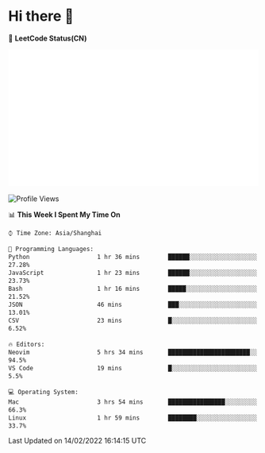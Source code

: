 # Hi there 👋

📝 **LeetCode Status(CN)**

![wsmbsbbz's LeetCode status](https://github.com/wsmbsbbz/wsmbsbbz/blob/main/status.svg)

<!--
**wsmbsbbz/wsmbsbbz** is a ✨ _special_ ✨ repository because its `README.md` (this file) appears on your GitHub profile.

Here are some ideas to get you started:

- 🔭 I’m currently working on ...
- 🌱 I’m currently learning ...
- 👯 I’m looking to collaborate on ...
- 🤔 I’m looking for help with ...
- 💬 Ask me about ...
- 📫 How to reach me: ...
- 😄 Pronouns: ...
- ⚡ Fun fact: ...
-->
<!--START_SECTION:waka-->
![Profile Views](http://img.shields.io/badge/Profile%20Views-1-blue)

📊 **This Week I Spent My Time On** 

```text
⌚︎ Time Zone: Asia/Shanghai

💬 Programming Languages: 
Python                   1 hr 36 mins        ██████░░░░░░░░░░░░░░░░░░░   27.28% 
JavaScript               1 hr 23 mins        ██████░░░░░░░░░░░░░░░░░░░   23.73% 
Bash                     1 hr 16 mins        █████░░░░░░░░░░░░░░░░░░░░   21.52% 
JSON                     46 mins             ███░░░░░░░░░░░░░░░░░░░░░░   13.01% 
CSV                      23 mins             █░░░░░░░░░░░░░░░░░░░░░░░░   6.52%

🔥 Editors: 
Neovim                   5 hrs 34 mins       ███████████████████████░░   94.5% 
VS Code                  19 mins             █░░░░░░░░░░░░░░░░░░░░░░░░   5.5%

💻 Operating System: 
Mac                      3 hrs 54 mins       ████████████████░░░░░░░░░   66.3% 
Linux                    1 hr 59 mins        ████████░░░░░░░░░░░░░░░░░   33.7%

```


 Last Updated on 14/02/2022 16:14:15 UTC
<!--END_SECTION:waka-->
